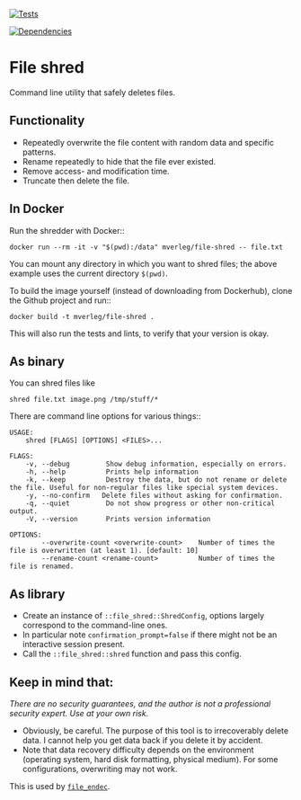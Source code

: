 
[![Tests](https://github.com/mverleg/file_shred/workflows/Test%20file_shred/badge.svg)](https://github.com/mverleg/file_shred/actions)

[![Dependencies](https://deps.rs/repo/github/mverleg/file_shred/status.svg)](https://deps.rs/repo/github/mverleg/file_shred)

File shred
===============================

Command line utility that safely deletes files.

Functionality
-------------------------------

* Repeatedly overwrite the file content with random data and specific patterns.
* Rename repeatedly to hide that the file ever existed.
* Remove access- and modification time.
* Truncate then delete the file.

In Docker
-------------------------------

Run the shredder with Docker::

    docker run --rm -it -v "$(pwd):/data" mverleg/file-shred -- file.txt

You can mount any directory in which you want to shred files; the above example uses the current directory `$(pwd)`.

To build the image yourself (instead of downloading from Dockerhub), clone the Github project and run::

    docker build -t mverleg/file-shred .

This will also run the tests and lints, to verify that your version is okay.

As binary
-------------------------------

You can shred files like

    shred file.txt image.png /tmp/stuff/*

There are command line options for various things::

    USAGE:
        shred [FLAGS] [OPTIONS] <FILES>...
    
    FLAGS:
        -v, --debug         Show debug information, especially on errors.
        -h, --help          Prints help information
        -k, --keep          Destroy the data, but do not rename or delete the file. Useful for non-regular files like special system devices.
        -y, --no-confirm   Delete files without asking for confirmation.
        -q, --quiet         Do not show progress or other non-critical output.
        -V, --version       Prints version information
    
    OPTIONS:
            --overwrite-count <overwrite-count>    Number of times the file is overwritten (at least 1). [default: 10]
            --rename-count <rename-count>          Number of times the file is renamed.

As library
-------------------------------

* Create an instance of `::file_shred::ShredConfig`, options largely correspond to the command-line ones.
* In particular note `confirmation_prompt=false` if there might not be an interactive session present.
* Call the `::file_shred::shred` function and pass this config.

Keep in mind that:
-------------------------------

*There are no security guarantees, and the author is not a professional security expert. Use at your own risk.*

* Obviously, be careful. The purpose of this tool is to irrecoverably delete data. I cannot help you get data back if you delete it by accident.
* Note that data recovery difficulty depends on the environment (operating system, hard disk formatting, physical medium). For some configurations, overwriting may not work.

This is used by [`file_endec`](https://github.com/mverleg/file_endec).
